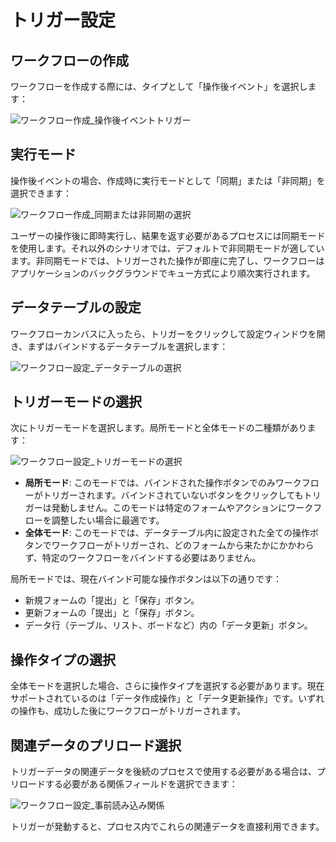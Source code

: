 # トリガー設定

## ワークフローの作成

ワークフローを作成する際には、タイプとして「操作後イベント」を選択します：

![ワークフロー作成_操作後イベントトリガー](https://static-docs.nocobase.com/13c87035ec1bb7332514676d3e896007.png)

## 実行モード

操作後イベントの場合、作成時に実行モードとして「同期」または「非同期」を選択できます：

![ワークフロー作成_同期または非同期の選択](https://static-docs.nocobase.com/bc83525c7e539d578f9e2e20baf9ab69.png)

ユーザーの操作後に即時実行し、結果を返す必要があるプロセスには同期モードを使用します。それ以外のシナリオでは、デフォルトで非同期モードが適しています。非同期モードでは、トリガーされた操作が即座に完了し、ワークフローはアプリケーションのバックグラウンドでキュー方式により順次実行されます。

## データテーブルの設定

ワークフローカンバスに入ったら、トリガーをクリックして設定ウィンドウを開き、まずはバインドするデータテーブルを選択します：

![ワークフロー設定_データテーブルの選択](https://static-docs.nocobase.com/35c49a91eba731127edcf76719c97634.png)

## トリガーモードの選択

次にトリガーモードを選択します。局所モードと全体モードの二種類があります：

![ワークフロー設定_トリガーモードの選択](https://static-docs.nocobase.com/317809c48b2f2a2d38aedc7d08abdadc.png)

- **局所モード**: このモードでは、バインドされた操作ボタンでのみワークフローがトリガーされます。バインドされていないボタンをクリックしてもトリガーは発動しません。このモードは特定のフォームやアクションにワークフローを調整したい場合に最適です。
- **全体モード**: このモードでは、データテーブル内に設定された全ての操作ボタンでワークフローがトリガーされ、どのフォームから来たかにかかわらず、特定のワークフローをバインドする必要はありません。

局所モードでは、現在バインド可能な操作ボタンは以下の通りです：

* 新規フォームの「提出」と「保存」ボタン。
* 更新フォームの「提出」と「保存」ボタン。
* データ行（テーブル、リスト、ボードなど）内の「データ更新」ボタン。

## 操作タイプの選択

全体モードを選択した場合、さらに操作タイプを選択する必要があります。現在サポートされているのは「データ作成操作」と「データ更新操作」です。いずれの操作も、成功した後にワークフローがトリガーされます。

## 関連データのプリロード選択

トリガーデータの関連データを後続のプロセスで使用する必要がある場合は、プリロードする必要がある関係フィールドを選択できます：

![ワークフロー設定_事前読み込み関係](https://static-docs.nocobase.com/5cded063509c7ba1d34f49bec8d68227.png)

トリガーが発動すると、プロセス内でこれらの関連データを直接利用できます。


